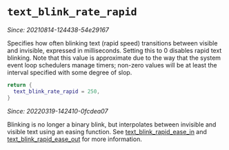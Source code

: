 # `text_blink_rate_rapid`

*Since: 20210814-124438-54e29167*

Specifies how often blinking text (rapid speed) transitions between visible
and invisible, expressed in milliseconds.  Setting this to 0 disables rapid text
blinking.  Note that this value is approximate due to the way that the system
event loop schedulers manage timers; non-zero values will be at least the
interval specified with some degree of slop.

```lua
return {
  text_blink_rate_rapid = 250,
}
```

*Since: 20220319-142410-0fcdea07*

Blinking is no longer a binary blink, but interpolates between invisible and
visible text using an easing function.  See
[text_blink_rapid_ease_in](text_blink_rapid_ease_in.md) and
[text_blink_rapid_ease_out](text_blink_rapid_ease_out.md) for more information.

